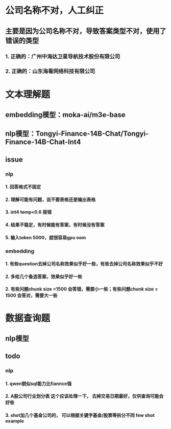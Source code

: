 # 公司名称不对，人工纠正
## 主要是因为公司名称不对，导致答案类型不对，使用了错误的类型
### 1. 正确的：广州中海达卫星导航技术股份有限公司 
### 2. 正确的：山东海看网络科技有限公司

# 文本理解题

## embedding模型：moka-ai/m3e-base

## nlp模型：Tongyi-Finance-14B-Chat/Tongyi-Finance-14B-Chat-Int4

## issue
### nlp
#### 1. 回答格式不固定
#### 2. 理解可能有问题，说不要表格还是输出表格
#### 3. int4 temp<0.6 报错
#### 4. 结果不稳定，有时候能有答案，有时候没有答案
#### 5. 输入token 5000，就很容易gpu oom

### embedding
#### 1. 有些question去掉公司名称效果似乎好一些，有些去掉公司名称效果似乎不好
#### 2. 多给几个备选答案，效果似乎好一些
#### 2. 有些问题chunk size =1500 会答错，需要小一些；有些问题chunk size = 1500 会答对，需要大一些

# 数据查询题
## nlp模型
## todo
### nlp
#### 1. qwen貌似sql能力比fiannce强
#### 2. A股公司行业划分表 这个应该处理一下， 去掉交易日期最好，仅供查询可能会好些
#### 3. shot加几个基金公司的， 可以根据关键字基金/股票等拆分不同 few shot example